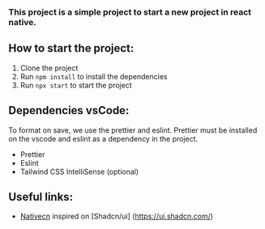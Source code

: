 ### This project is a simple project to start a new project in react native.

## How to start the project:

1. Clone the project
2. Run `npm install` to install the dependencies
3. Run `npx start` to start the project

## Dependencies vsCode:

To format on save, we use the prettier and eslint.
Prettier must be installed on the vscode and eslint as a dependency in the project.

- Prettier
- Eslint
- Tailwind CSS IntelliSense (optional)

## Useful links:

- [Nativecn](https://nativecn.mintlify.app/introduction/) inspired on [Shadcn/ui] (https://ui.shadcn.com/)
